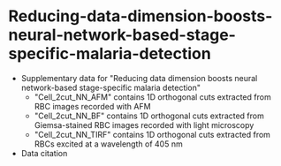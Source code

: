 # Reducing-data-dimension-boosts-neural-network-based-stage-specific-malaria-detection
* Supplementary data for "Reducing data dimension boosts neural network-based stage-specific malaria detection"
  * "Cell_2cut_NN_AFM" contains 1D orthogonal cuts extracted from RBC images recorded with AFM
  * "Cell_2cut_NN_BF" contains 1D orthogonal cuts extracted from Giemsa-stained RBC images recorded with light microscopy
  * "Cell_2cut_NN_TIRF" contains 1D orthogonal cuts extracted from RBCs excited at a wavelength of 405 nm
* Data citation

